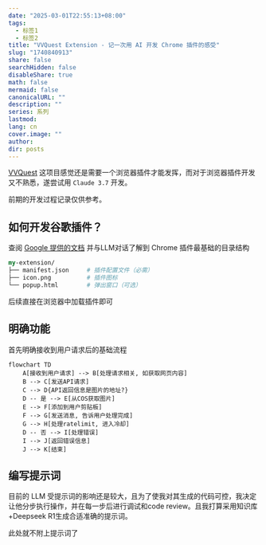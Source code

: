 ```yaml
---
date: "2025-03-01T22:55:13+08:00"
tags:
  - 标签1
  - 标签2
title: "VVQuest Extension - 记一次用 AI 开发 Chrome 插件的感受"
slug: "1740840913"
share: false
searchHidden: false
disableShare: true
math: false
mermaid: false
canonicalURL: ""
description: ""
series: 系列
lastmod: 
lang: cn
cover.image: ""
author: 
dir: posts
---
```


[VVQuest](https://github.com/MemeMeow-Studio/VVQuest) 这项目感觉还是需要一个浏览器插件才能发挥，而对于浏览器插件开发又不熟悉，遂尝试用 `Claude 3.7` 开发。

前期的开发过程记录仅供参考。

## 如何开发谷歌插件？

查阅 [Google 提供的文档](https://developer.chrome.com/docs/extensions?hl=zh-cn) 并与LLM对话了解到 Chrome 插件最基础的目录结构

```perl
my-extension/
├── manifest.json     # 插件配置文件（必需）
├── icon.png          # 插件图标
└── popup.html        # 弹出窗口（可选）

```

后续直接在浏览器中加载插件即可

## 明确功能

首先明确接收到用户请求后的基础流程

```mermaid
flowchart TD
    A[接收到用户请求] --> B[处理请求相关, 如获取网页内容]
    B --> C[发送API请求]
    C --> D{API返回信息是图片的地址?}
    D -- 是 --> E[从COS获取图片]
    E --> F[添加到用户剪贴板]
    F --> G[发送消息, 告诉用户处理完成]
    G --> H[处理ratelimit, 进入冷却]
    D -- 否 --> I[处理错误]
    I --> J[返回错误信息]
    J --> K[结束]
```

## 编写提示词

目前的 LLM 受提示词的影响还是较大，且为了使我对其生成的代码可控，我决定让他分步执行操作，并在每一步后进行调试和code review。且我打算采用知识库+Deepseek R1生成合适准确的提示词。

此处就不附上提示词了
